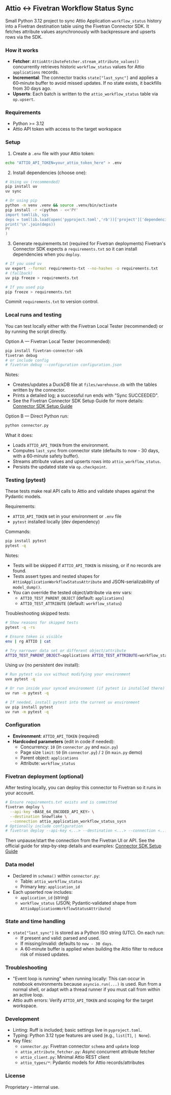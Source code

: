 ## Attio ↔ Fivetran Workflow Status Sync

Small Python 3.12 project to sync Attio Application `workflow_status` history into a Fivetran destination table using the Fivetran Connector SDK. It fetches attribute values asynchronously with backpressure and upserts rows via the SDK.

### How it works
- **Fetcher**: `AttioAttributeFetcher.stream_attribute_values()` concurrently retrieves historic `workflow_status` values for Attio `applications` records.
- **Incremental**: The connector tracks `state["last_sync"]` and applies a 60‑minute buffer to avoid missed updates. If no state exists, it backfills from 30 days ago.
- **Upserts**: Each batch is written to the `attio_workflow_status` table via `op.upsert`.

### Requirements
- Python >= 3.12
- Attio API token with access to the target workspace

### Setup
1. Create a `.env` file with your Attio token:
```bash
echo "ATTIO_API_TOKEN=your_attio_token_here" > .env
```
2. Install dependencies (choose one):
```bash
# Using uv (recommended)
pip install uv
uv sync

# Or using pip
python -m venv .venv && source .venv/bin/activate
pip install -r <(python - <<'PY'
import tomllib, sys
deps = tomllib.load(open('pyproject.toml','rb'))['project']['dependencies']
print('\n'.join(deps))
PY
)
```
3. Generate requirements.txt (required for Fivetran deployments)
Fivetran's Connector SDK expects a `requirements.txt` so it can install dependencies when you `deploy`.

```bash
# If you used uv
uv export --format requirements-txt --no-hashes -o requirements.txt
# (fallback)
uv pip freeze > requirements.txt

# If you used pip
pip freeze > requirements.txt
```
Commit `requirements.txt` to version control.


### Local runs and testing
You can test locally either with the Fivetran Local Tester (recommended) or by running the script directly.

Option A — Fivetran Local Tester (recommended):
```bash
pip install fivetran-connector-sdk
fivetran debug
# or include config
# fivetran debug --configuration configuration.json
```
Notes:
- Creates/updates a DuckDB file at `files/warehouse.db` with the tables written by the connector.
- Prints a detailed log; a successful run ends with "Sync SUCCEEDED".
- See the Fivetran Connector SDK Setup Guide for more details: [Connector SDK Setup Guide](https://fivetran.com/docs/connector-sdk/setup-guide)

Option B — Direct Python run:
```bash
python connector.py
```
What it does:
- Loads `ATTIO_API_TOKEN` from the environment.
- Computes `last_sync` from connector state (defaults to now - 30 days, with a 60‑minute safety buffer).
- Streams attribute values and upserts rows into `attio_workflow_status`.
- Persists the updated state via `op.checkpoint`.

### Testing (pytest)
These tests make real API calls to Attio and validate shapes against the Pydantic models.

Requirements:
- `ATTIO_API_TOKEN` set in your environment or `.env` file
- `pytest` installed locally (dev dependency)

Commands:
```bash
pip install pytest
pytest -q
```
Notes:
- Tests will be skipped if `ATTIO_API_TOKEN` is missing, or if no records are found.
- Tests assert types and nested shapes for `AttioApplicationWorkflowStatusAttribute` and JSON-serializability of `model_dump()`.
 - You can override the tested object/attribute via env vars:
   - `ATTIO_TEST_PARENT_OBJECT` (default: `applications`)
   - `ATTIO_TEST_ATTRIBUTE` (default: `workflow_status`)

Troubleshooting skipped tests:
```bash
# Show reasons for skipped tests
pytest -q -rs

# Ensure token is visible
env | rg ATTIO | cat

# Try narrower data set or different object/attribute
ATTIO_TEST_PARENT_OBJECT=applications ATTIO_TEST_ATTRIBUTE=workflow_status pytest -q -rs
```

Using uv (no persistent dev install):
```bash
# Run pytest via uvx without modifying your environment
uvx pytest -q

# Or run inside your synced environment (if pytest is installed there)
uv run -m pytest -q

# If needed, install pytest into the current uv environment
uv pip install pytest
uv run -m pytest -q
```

### Configuration
- **Environment**: `ATTIO_API_TOKEN` (required)
- **Hardcoded parameters** (edit in code if needed):
  - Concurrency: `10` (in `connector.py` and `main.py`)
  - Page size `limit`: `50` (in `connector.py`) / `2` (in `main.py` demo)
  - Parent object: `applications`
  - Attribute: `workflow_status`

### Fivetran deployment (optional)
After testing locally, you can deploy this connector to Fivetran so it runs in your account.

```bash
# Ensure requirements.txt exists and is committed
fivetran deploy \
  --api-key <BASE_64_ENCODED_API_KEY> \
  --destination Snowflake \
  --connection attio_application_workflow_status_sycn
# Optionally include configuration
# fivetran deploy --api-key <...> --destination <...> --connection <...> --configuration configuration.json
```
Then unpause/start the connection from the Fivetran UI or API. See the official guide for step‑by‑step details and examples: [Connector SDK Setup Guide](https://fivetran.com/docs/connector-sdk/setup-guide)

### Data model
- Declared in `schema()` within `connector.py`:
  - Table: `attio_workflow_status`
  - Primary key: `application_id`
- Each upserted row includes:
  - `application_id` (string)
  - `workflow_status` (JSON; Pydantic‑validated shape from `AttioApplicationWorkflowStatusAttribute`)

### State and time handling
- `state["last_sync"]` is stored as a Python ISO string (UTC). On each run:
  - If present and valid: parsed and used.
  - If missing/invalid: defaults to `now - 30 days`.
  - A 60‑minute buffer is applied when building the Attio filter to reduce risk of missed updates.

### Troubleshooting
- "Event loop is running" when running locally: This can occur in notebook environments because `asyncio.run(...)` is used. Run from a normal shell, or adapt with a thread runner if you must call from within an active loop.
- Attio auth errors: Verify `ATTIO_API_TOKEN` and scoping for the target workspace.

### Development
- Linting: Ruff is included; basic settings live in `pyproject.toml`.
- Typing: Python 3.12 type features are used (e.g., `list[T]`, `| None`).
- Key files:
  - `connector.py`: Fivetran connector `schema` and `update` loop
  - `attio_attribute_fetcher.py`: Async concurrent attribute fetcher
  - `attio_client.py`: Minimal Attio REST client
  - `attio_types/*`: Pydantic models for Attio records/attributes

### License
Proprietary – internal use.


